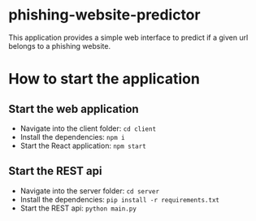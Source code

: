 # phishing-website-predictor

This application provides a simple web interface to predict if a given url belongs to a phishing website.

# How to start the application

## Start the web application
- Navigate into the client folder: `cd client`
- Install the dependencies: `npm i`
- Start the React application: `npm start`

## Start the REST api
- Navigate into the server folder: `cd server`
- Install the dependencies: `pip install -r requirements.txt`
- Start the REST api: `python main.py`